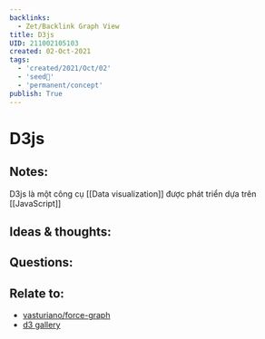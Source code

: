 ```yaml
---
backlinks:
  - Zet/Backlink Graph View
title: D3js
UID: 211002105103
created: 02-Oct-2021
tags:
  - 'created/2021/Oct/02'
  - 'seed🥜'
  - 'permanent/concept'
publish: True
---
```

# D3js

## Notes:
D3js là một công cụ [[Data visualization]] được phát triển dựa trên [[JavaScript]]

## Ideas & thoughts:

## Questions:

## Relate to:
- [vasturiano/force-graph](https://github.com/vasturiano/force-graph)
- [d3 gallery](https://github.com/d3/d3/wiki/Gallery)